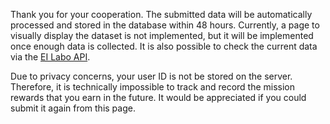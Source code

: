Thank you for your cooperation. The submitted data will be automatically processed and stored in the database within 48 hours. Currently, a page to visually display the dataset is not implemented, but it will be implemented once enough data is collected. It is also possible to check the current data via the [EI Labo API](https://api.ei.mikit.app/).

Due to privacy concerns, your user ID is not be stored on the server. Therefore, it is technically impossible to track and record the mission rewards that you earn in the future. It would be appreciated if you could submit it again from this page.
